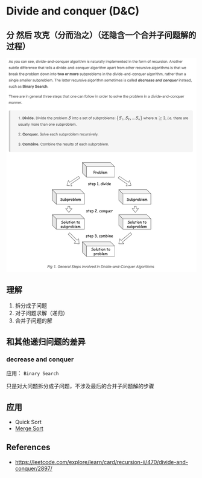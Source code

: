 # Divide and conquer (D&C)
## 分 然后 攻克（分而治之）（还隐含一个合并子问题解的过程）

![分而治之介绍](/images/explore/recursion-ii/divide-and-conquer/DC-introduction.png)

## 理解
1. 拆分成子问题
2. 对子问题求解（递归）
3. 合并子问题的解

## 和其他递归问题的差异
### decrease and conquer

应用： `Binary Search`

只是对大问题拆分成子问题，不涉及最后的合并子问题解的步骤

## 应用
* Quick Sort
* [Merge Sort](MergeSort.md)

## References

* https://leetcode.com/explore/learn/card/recursion-ii/470/divide-and-conquer/2897/